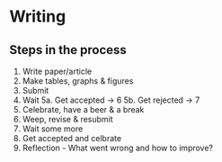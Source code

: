 # Writing
## Steps in the process

1. Write paper/article
2. Make tables, graphs & figures
3. Submit
4. Wait
5a. Get accepted -> 6
5b. Get rejected -> 7
6. Celebrate, have a beer & a break
7. Weep, revise & resubmit
8. Wait some more
9. Get accepted and celbrate
10. Reflection - What went wrong and how to improve?
